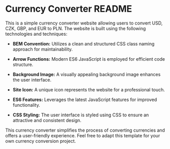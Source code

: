 # Currency Converter README
This is a simple currency converter website allowing users to convert USD, CZK, GBP, and EUR to PLN. The website is built using the following technologies and techniques:

- **BEM Convention:** Utilizes a clean and structured CSS class naming approach for maintainability.

- **Arrow Functions:** Modern ES6 JavaScript is employed for efficient code structure.

- **Background Image:** A visually appealing background image enhances the user interface.

- **Site Icon:** A unique icon represents the website for a professional touch.

- **ES6 Features:** Leverages the latest JavaScript features for improved functionality.

- **CSS Styling:** The user interface is styled using CSS to ensure an attractive and consistent design.

This currency converter simplifies the process of converting currencies and offers a user-friendly experience. Feel free to adapt this template for your own currency conversion project.
